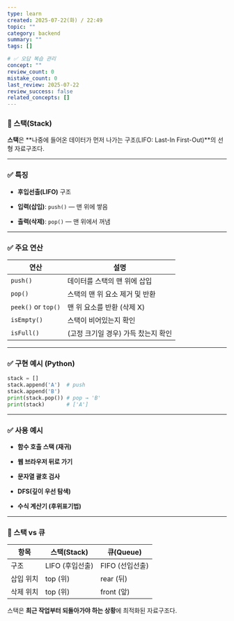 ```yaml
---
type: learn
created: 2025-07-22(화) / 22:49
topic: ""
category: backend
summary: ""
tags: []

# ✅ 오답 복습 관리
concept: ""
review_count: 0
mistake_count: 0
last_review: 2025-07-22
review_success: false
related_concepts: []
---
```

### 🔹 스택(Stack)

**스택**은 **나중에 들어온 데이터가 먼저 나가는 구조(LIFO: Last-In First-Out)**의 선형 자료구조다.

---

### ✅ 특징

- **후입선출(LIFO)** 구조
    
- **입력(삽입)**: `push()` — 맨 위에 쌓음
    
- **출력(삭제)**: `pop()` — 맨 위에서 꺼냄
    

---

### ✅ 주요 연산

|연산|설명|
|---|---|
|`push()`|데이터를 스택의 맨 위에 삽입|
|`pop()`|스택의 맨 위 요소 제거 및 반환|
|`peek()` or `top()`|맨 위 요소를 반환 (삭제 X)|
|`isEmpty()`|스택이 비어있는지 확인|
|`isFull()`|(고정 크기일 경우) 가득 찼는지 확인|

---

### ✅ 구현 예시 (Python)

```python
stack = []
stack.append('A')  # push
stack.append('B')
print(stack.pop()) # pop → 'B'
print(stack)       # ['A']
```

---

### ✅ 사용 예시

- **함수 호출 스택 (재귀)**
    
- **웹 브라우저 뒤로 가기**
    
- **문자열 괄호 검사**
    
- **DFS(깊이 우선 탐색)**
    
- **수식 계산기 (후위표기법)**
    

---

### 🔸 스택 vs 큐

|항목|스택(Stack)|큐(Queue)|
|---|---|---|
|구조|LIFO (후입선출)|FIFO (선입선출)|
|삽입 위치|top (위)|rear (뒤)|
|삭제 위치|top (위)|front (앞)|

스택은 **최근 작업부터 되돌아가야 하는 상황**에 최적화된 자료구조다.